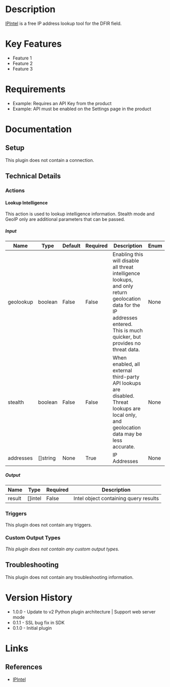 # Description

[IPIntel](https://ipintel.io/) is a free IP address lookup tool for the DFIR field.

# Key Features

* Feature 1
* Feature 2
* Feature 3

# Requirements

* Example: Requires an API Key from the product
* Example: API must be enabled on the Settings page in the product

# Documentation

## Setup

This plugin does not contain a connection.

## Technical Details

### Actions

#### Lookup Intelligence

This action is used to lookup intelligence information.
Stealth mode and GeoIP only are additional parameters that can be passed.

##### Input

|Name|Type|Default|Required|Description|Enum|
|----|----|-------|--------|-----------|----|
|geolookup|boolean|False|False|Enabling this will disable all threat intelligence lookups, and only return geolocation data for the IP addresses entered. This is much quicker, but provides no threat data.|None|
|stealth|boolean|False|False|When enabled, all external third-party API lookups are disabled. Threat lookups are local only, and geolocation data may be less accurate.|None|
|addresses|[]string|None|True|IP Addresses|None|

##### Output

|Name|Type|Required|Description|
|----|----|--------|-----------|
|result|[]intel|False|Intel object containing query results|

### Triggers

This plugin does not contain any triggers.

### Custom Output Types

_This plugin does not contain any custom output types._

## Troubleshooting

This plugin does not contain any troubleshooting information.

# Version History

* 1.0.0 - Update to v2 Python plugin architecture | Support web server mode
* 0.1.1 - SSL bug fix in SDK
* 0.1.0 - Initial plugin

# Links

## References

* [IPIntel](https://ipintel.io/)


